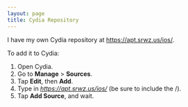 ```yaml
---
layout: page
title: Cydia Repository
---
```


I have my own Cydia repository at <https://apt.srwz.us/ios/>.

To add it to Cydia:

1.  Open Cydia.
2.  Go to **Manage** &gt; **Sources**.
3.  Tap **Edit**, then **Add**.
4.  Type in _<https://apt.srwz.us/ios/>_ (be sure to include the /).
5.  Tap **Add Source**, and wait.

